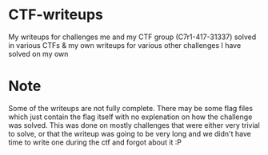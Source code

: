 # CTF-writeups
My writeups for challenges me and my CTF group (C7r1-417-31337) solved in various CTFs &amp; my own writeups for various other challenges I have solved on my own

# Note
Some of the writeups are not fully complete. There may be some flag files which just contain the flag itself with no explenation on how the challenge was solved. This was done on mostly challenges that were either very trivial to solve, or that the writeup was going to be very long and we didn't have time to write one during the ctf and forgot about it :P
